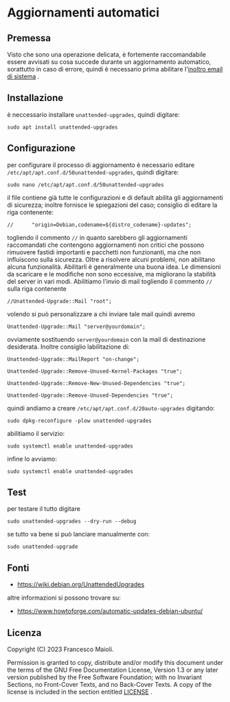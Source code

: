 # Aggiornamenti automatici

## Premessa
Visto che sono una operazione delicata, è fortemente raccomandabile essere avvisati su cosa succede durante un aggiornamento automatico, sorattutto in caso di errore, quindi è necessario prima abilitare l'[inoltro email di sistema](configurazione_inoltro_mail_di_sistema.md) .

## Installazione
è neccessario installare `unattended-upgrades`, quindi digitare:
```
sudo apt install unattended-upgrades
```

## Configurazione
per configurare il processo di aggiornamento è necessario editare `/etc/apt/apt.conf.d/50unattended-upgrades`, quindi digitare:
```
sudo nano /etc/apt/apt.conf.d/50unattended-upgrades
```
il file contiene già tutte le configurazioni e di default abilita gli aggiornamenti di sicurezza; inoltre fornisce le spiegazioni del caso; consiglio di editare la riga contenente:
```
//      "origin=Debian,codename=${distro_codename}-updates";
```
togliendo il commento `//` in quanto sarebbero gli aggiornamenti raccomandati che contengono aggiornamenti non critici che possono rimuovere fastidi importanti e pacchetti non funzionanti, ma che non influiscono sulla sicurezza. Oltre a risolvere alcuni problemi, non abilitano alcuna funzionalità. Abilitarli è generalmente una buona idea. Le dimensioni da scaricare e le modifiche non sono eccessive, ma migliorano la stabilità del server in vari modi.
Abilitiamo l'invio di mail togliendo il commento `//` sulla riga contenente
```
//Unattended-Upgrade::Mail "root"; 
```
volendo si può personalizzare a chi inviare tale mail quindi avremo
```
Unattended-Upgrade::Mail "server@yourdomain";
```
ovviamente sostituendo `server@yourdomain` con la mail di destinazione desiderata.
Inoltre consiglio labilitazione di:
```
Unattended-Upgrade::MailReport "on-change";

Unattended-Upgrade::Remove-Unused-Kernel-Packages "true";

Unattended-Upgrade::Remove-New-Unused-Dependencies "true";

Unattended-Upgrade::Remove-Unused-Dependencies "true";
```
quindi andiamo a creare `/etc/apt/apt.conf.d/20auto-upgrades` digitando:
```
sudo dpkg-reconfigure -plow unattended-upgrades
```
abilitiamo il servizio:
```
sudo systemctl enable unattended-upgrades
```
infine lo avviamo:
```
sudo systemctl enable unattended-upgrades
```

## Test
per testare il tutto digitare
```
sudo unattended-upgrades --dry-run --debug
```
se tutto va bene si può lanciare manualmente con:
```
sudo unattended-upgrade
```

## Fonti
- https://wiki.debian.org/UnattendedUpgrades

altre informazioni si possono trovare su:

- https://www.howtoforge.com/automatic-updates-debian-ubuntu/

## Licenza
Copyright (C)  2023  Francesco Maioli.

Permission is granted to copy, distribute and/or modify this document under the terms of the GNU Free Documentation License, Version 1.3 or any later version published by the Free Software Foundation; with no Invariant Sections, no Front-Cover Texts, and no Back-Cover Texts.
A copy of the license is included in the section entitled [LICENSE](LICENSE.md) .
